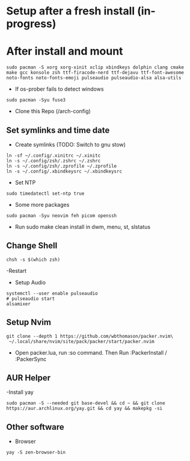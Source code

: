 # Setup after a fresh install (in-progress)

# After install and mount

```
sudo pacman -S xorg xorg-xinit xclip xbindkeys dolphin clang cmake make gcc konsole zsh ttf-firacode-nerd ttf-dejavu ttf-font-awesome noto-fonts noto-fonts-emoji pulseaudio pulseaudio-alsa alsa-utils
```

- If os-prober fails to detect windows

```
sudo pacman -Syu fuse3
```

- Clone this Repo (/arch-config)

## Set symlinks and time date

- Create symlinks (TODO: Switch to gnu stow)

```
ln -sf ~/.config/.xinitrc ~/.xinitc
ln -s ~/.config/zsh/.zshrc ~/.zshrc
ln -s ~/.config/zsh/.zprofile ~/.zprofile
ln -s ~/.config/.xbindkeysrc ~/.xbindkeysrc
```

- Set NTP

```
sudo timedatectl set-ntp true
```

- Some more packages

```
sudo pacman -Syu neovim feh picom openssh
```

- Run sudo make clean install in dwm, menu, st, slstatus

## Change Shell
```
chsh -s $(which zsh)
```

-Restart

- Setup Audio

```
systemctl --user enable pulseaudio
# pulseaudio start
alsamixer
```

## Setup Nvim

```
git clone --depth 1 https://github.com/wbthomason/packer.nvim\
 ~/.local/share/nvim/site/pack/packer/start/packer.nvim
```

- Open packer.lua, run :so command. Then Run :PackerInstall / :PackerSync

## AUR Helper

-Install yay

```
sudo pacman -S --needed git base-devel && cd ~ && git clone https://aur.archlinux.org/yay.git && cd yay && makepkg -si
```

## Other software

- Browser

```
yay -S zen-browser-bin
```

